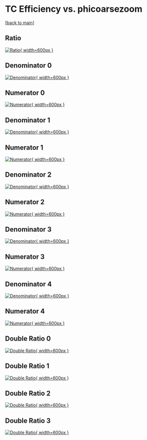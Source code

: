 # TC Efficiency vs. phicoarsezoom

[[back to main](./)]



## Ratio

[![Ratio](../mtv/var/TC_loweta_11_0_eff_phicoarsezoom.png){ width=600px }](../mtv/var/TC_loweta_11_0_eff_phicoarsezoom.pdf)

## Denominator 0

[![Denominator](../mtv/den/TC_loweta_11_0_eff_phicoarsezoom_den0.png){ width=600px }](../mtv/den/TC_loweta_11_0_eff_phicoarsezoom_den0.pdf)

## Numerator 0

[![Numerator](../mtv/num/TC_loweta_11_0_eff_phicoarsezoom_num0.png){ width=600px }](../mtv/num/TC_loweta_11_0_eff_phicoarsezoom_num0.pdf)

## Denominator 1

[![Denominator](../mtv/den/TC_loweta_11_0_eff_phicoarsezoom_den1.png){ width=600px }](../mtv/den/TC_loweta_11_0_eff_phicoarsezoom_den1.pdf)

## Numerator 1

[![Numerator](../mtv/num/TC_loweta_11_0_eff_phicoarsezoom_num1.png){ width=600px }](../mtv/num/TC_loweta_11_0_eff_phicoarsezoom_num1.pdf)

## Denominator 2

[![Denominator](../mtv/den/TC_loweta_11_0_eff_phicoarsezoom_den2.png){ width=600px }](../mtv/den/TC_loweta_11_0_eff_phicoarsezoom_den2.pdf)

## Numerator 2

[![Numerator](../mtv/num/TC_loweta_11_0_eff_phicoarsezoom_num2.png){ width=600px }](../mtv/num/TC_loweta_11_0_eff_phicoarsezoom_num2.pdf)

## Denominator 3

[![Denominator](../mtv/den/TC_loweta_11_0_eff_phicoarsezoom_den3.png){ width=600px }](../mtv/den/TC_loweta_11_0_eff_phicoarsezoom_den3.pdf)

## Numerator 3

[![Numerator](../mtv/num/TC_loweta_11_0_eff_phicoarsezoom_num3.png){ width=600px }](../mtv/num/TC_loweta_11_0_eff_phicoarsezoom_num3.pdf)

## Denominator 4

[![Denominator](../mtv/den/TC_loweta_11_0_eff_phicoarsezoom_den4.png){ width=600px }](../mtv/den/TC_loweta_11_0_eff_phicoarsezoom_den4.pdf)

## Numerator 4

[![Numerator](../mtv/num/TC_loweta_11_0_eff_phicoarsezoom_num4.png){ width=600px }](../mtv/num/TC_loweta_11_0_eff_phicoarsezoom_num4.pdf)

## Double Ratio 0

[![Double Ratio](../mtv/ratio/TC_loweta_11_0_eff_phicoarsezoom_ratio0.png){ width=600px }](../mtv/ratio/TC_loweta_11_0_eff_phicoarsezoom_ratio0.pdf)

## Double Ratio 1

[![Double Ratio](../mtv/ratio/TC_loweta_11_0_eff_phicoarsezoom_ratio1.png){ width=600px }](../mtv/ratio/TC_loweta_11_0_eff_phicoarsezoom_ratio1.pdf)

## Double Ratio 2

[![Double Ratio](../mtv/ratio/TC_loweta_11_0_eff_phicoarsezoom_ratio2.png){ width=600px }](../mtv/ratio/TC_loweta_11_0_eff_phicoarsezoom_ratio2.pdf)

## Double Ratio 3

[![Double Ratio](../mtv/ratio/TC_loweta_11_0_eff_phicoarsezoom_ratio3.png){ width=600px }](../mtv/ratio/TC_loweta_11_0_eff_phicoarsezoom_ratio3.pdf)

